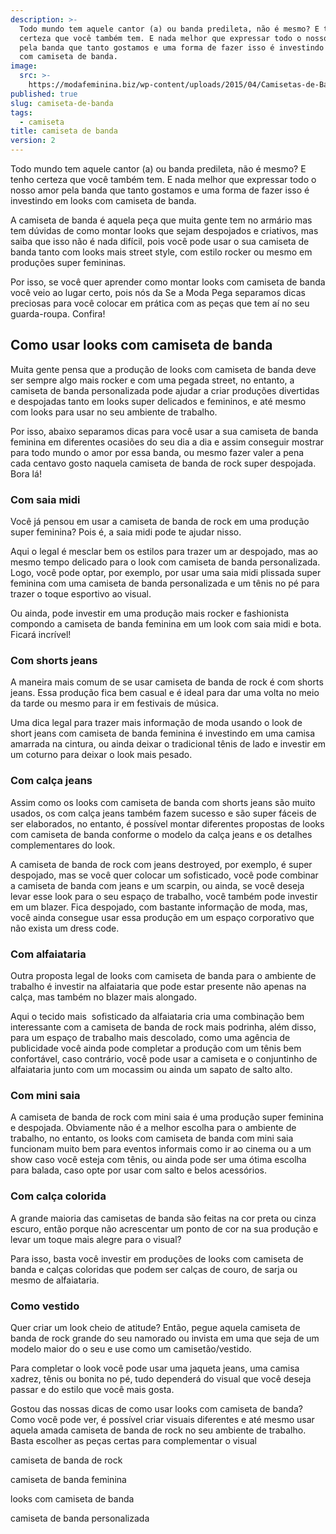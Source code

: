 ```yaml
---
description: >-
  Todo mundo tem aquele cantor (a) ou banda predileta, não é mesmo? E tenho
  certeza que você também tem. E nada melhor que expressar todo o nosso amor
  pela banda que tanto gostamos e uma forma de fazer isso é investindo em looks
  com camiseta de banda.
image:
  src: >-
    https://modafeminina.biz/wp-content/uploads/2015/04/Camisetas-de-Banda-para-Mulheres.jpg
published: true
slug: camiseta-de-banda
tags:
  - camiseta
title: camiseta de banda
version: 2
---
```

Todo mundo tem aquele cantor (a) ou banda predileta, não é mesmo? E tenho certeza que você também tem. E nada melhor que expressar todo o nosso amor pela banda que tanto gostamos e uma forma de fazer isso é investindo em looks com camiseta de banda.

A camiseta de banda é aquela peça que muita gente tem no armário mas tem dúvidas de como montar looks que sejam despojados e criativos, mas saiba que isso não é nada difícil, pois você pode usar o sua camiseta de banda tanto com looks mais street style, com estilo rocker ou mesmo em produções super femininas.

Por isso, se você quer aprender como montar looks com camiseta de banda você veio ao lugar certo, pois nós da Se a Moda Pega separamos dicas preciosas para você colocar em prática com as peças que tem aí no seu guarda-roupa. Confira!

## Como usar looks com camiseta de banda

Muita gente pensa que a produção de looks com camiseta de banda deve ser sempre algo mais rocker e com uma pegada street, no entanto, a camiseta de banda personalizada pode ajudar a criar produções divertidas e despojadas tanto em looks super delicados e femininos, e até mesmo com looks para usar no seu ambiente de trabalho.

Por isso, abaixo separamos dicas para você usar a sua camiseta de banda feminina em diferentes ocasiões do seu dia a dia e assim conseguir mostrar para todo mundo o amor por essa banda, ou mesmo fazer valer a pena cada centavo gosto naquela camiseta de banda de rock super despojada. Bora lá!

### Com saia midi

Você já pensou em usar a camiseta de banda de rock em uma produção super feminina? Pois é, a saia midi pode te ajudar nisso.

Aqui o legal é mesclar bem os estilos para trazer um ar despojado, mas ao mesmo tempo delicado para o look com camiseta de banda personalizada. Logo, você pode optar, por exemplo, por usar uma saia midi plissada super feminina com uma camiseta de banda personalizada e um tênis no pé para trazer o toque esportivo ao visual.

Ou ainda, pode investir em uma produção mais rocker e fashionista compondo a camiseta de banda feminina em um look com saia midi e bota. Ficará incrível!

### Com shorts jeans

A maneira mais comum de se usar camiseta de banda de rock é com shorts jeans. Essa produção fica bem casual e é ideal para dar uma volta no meio da tarde ou mesmo para ir em festivais de música.

Uma dica legal para trazer mais informação de moda usando o look de short jeans com camiseta de banda feminina é investindo em uma camisa amarrada na cintura, ou ainda deixar o tradicional tênis de lado e investir em um coturno para deixar o look mais pesado.

### Com calça jeans

Assim como os looks com camiseta de banda com shorts jeans são muito usados, os com calça jeans também fazem sucesso e são super fáceis de ser elaborados, no entanto, é possível montar diferentes propostas de looks com camiseta de banda conforme o modelo da calça jeans e os detalhes complementares do look.

A camiseta de banda de rock com jeans destroyed, por exemplo, é super despojado, mas se você quer colocar um sofisticado, você pode combinar a camiseta de banda com jeans e um scarpin, ou ainda, se você deseja levar esse look para o seu espaço de trabalho, você também pode investir em um blazer. Fica despojado, com bastante informação de moda, mas, você ainda consegue usar essa produção em um espaço corporativo que não exista um dress code.

### Com alfaiataria

Outra proposta legal de looks com camiseta de banda para o ambiente de trabalho é investir na alfaiataria que pode estar presente não apenas na calça, mas também no blazer mais alongado.

Aqui o tecido mais  sofisticado da alfaiataria cria uma combinação bem interessante com a camiseta de banda de rock mais podrinha, além disso, para um espaço de trabalho mais descolado, como uma agência de publicidade você ainda pode completar a produção com um tênis bem confortável, caso contrário, você pode usar a camiseta e o conjuntinho de alfaiataria junto com um mocassim ou ainda um sapato de salto alto.

### Com mini saia

A camiseta de banda de rock com mini saia é uma produção super feminina e despojada. Obviamente não é a melhor escolha para o ambiente de trabalho, no entanto, os looks com camiseta de banda com mini saia funcionam muito bem para eventos informais como ir ao cinema ou a um show caso você esteja com tênis, ou ainda pode ser uma ótima escolha para balada, caso opte por usar com salto e belos acessórios.

### Com calça colorida

A grande maioria das camisetas de banda são feitas na cor preta ou cinza escuro, então porque não acrescentar um ponto de cor na sua produção e levar um toque mais alegre para o visual?

Para isso, basta você investir em produções de looks com camiseta de banda e calças coloridas que podem ser calças de couro, de sarja ou mesmo de alfaiataria.

### Como vestido

Quer criar um look cheio de atitude? Então, pegue aquela camiseta de banda de rock grande do seu namorado ou invista em uma que seja de um modelo maior do o seu e use como um camisetão/vestido.

Para completar o look você pode usar uma jaqueta jeans, uma camisa xadrez, tênis ou bonita no pé, tudo dependerá do visual que você deseja passar e do estilo que você mais gosta.

Gostou das nossas dicas de como usar looks com camiseta de banda? Como você pode ver, é possível criar visuais diferentes e até mesmo usar aquela amada camiseta de banda de rock no seu ambiente de trabalho. Basta escolher as peças certas para complementar o visual

camiseta de banda de rock

camiseta de banda feminina

looks com camiseta de banda

camiseta de banda personalizada
